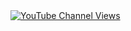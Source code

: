 <a href="https://www.youtube.com/watch?v=kVdU1e5HPIo&list=PLfTlrWztjf_V8cP6TjnSQMmZlAP98xBcg" target="__blank">
  <img alt="YouTube Channel Views" src="https://img.shields.io/badge/Playlist-Kebelet%20Ngoding-red?style=for-the-badge&logo=youtube">
</a>
